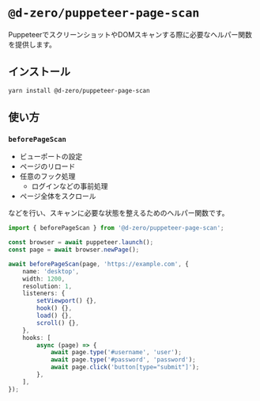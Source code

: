 # `@d-zero/puppeteer-page-scan`

PuppeteerでスクリーンショットやDOMスキャンする際に必要なヘルパー関数を提供します。

## インストール

```sh
yarn install @d-zero/puppeteer-page-scan
```

## 使い方

### `beforePageScan`

- ビューポートの設定
- ページのリロード
- 任意のフック処理
  - ログインなどの事前処理
- ページ全体をスクロール

などを行い、スキャンに必要な状態を整えるためのヘルパー関数です。

```ts
import { beforePageScan } from '@d-zero/puppeteer-page-scan';

const browser = await puppeteer.launch();
const page = await browser.newPage();

await beforePageScan(page, 'https://example.com', {
	name: 'desktop',
	width: 1200,
	resolution: 1,
	listeners: {
		setViewport() {},
		hook() {},
		load() {},
		scroll() {},
	},
	hooks: [
		async (page) => {
			await page.type('#username', 'user');
			await page.type('#password', 'password');
			await page.click('button[type="submit"]');
		},
	],
});
```
